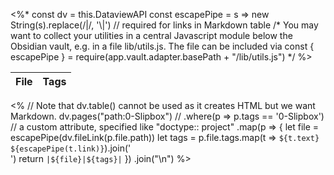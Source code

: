 <%*
const dv = this.DataviewAPI
const escapePipe = s => new String(s).replace(/\|/, '\\|') // required for links in Markdown table
/*
 You may want to collect your utilities in a central Javascript module below
 the Obsidian vault, e.g. in a file lib/utils.js.
 The file can be included via
 const { escapePipe } = require(app.vault.adapter.basePath + "/lib/utils.js")
*/
%>

| File | Tags |
|:----:|:----:|
<%
// Note that dv.table() cannot be used as it creates HTML but we want Markdown.
dv.pages("path:0-Slipbox")
  // .where(p => p.tags == '0-Slipbox') // a custom attribute, specified like "doctype:: project"
  .map(p => {
    let file = escapePipe(dv.fileLink(p.file.path))
    let tags = p.file.tags.map(t => `${t.text} ${escapePipe(t.link)}`).join('<br>')
    return `|${file}|${tags}|`
  })
  .join("\n")
%>